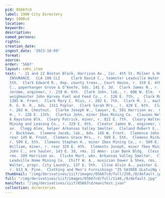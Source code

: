 ```yaml
---
pid: 05667cd
label: 1900 City Directory
key: 1900cd
location: 
keywords: 
description: 
named_persons: 
rights: 
creation_date: 
ingest_date: '2023-10-09'
format: 
source: 
order: '5667'
layout: cmhc_item
text: '. 21 and 22 Boston Block, Harrison Av., Cor. 4th St. Milner & Hur PLATE GLASS.
  INSURANCE.  CLA 108 CLI     Clark David C., teamster Leadville Water Co., 121 E.
  5th.  Clark Edward R., dep. county treas., Court House, r. 319 E. 4th.  Clark Henry
  C., paperhanger Grove & O’Keefe, bds. 141 E. 3d.  Clark James N., r. 126 E. 7th.  Clark
  Jerome, engineer, r. 218 W. 6th.  Clark John, lab., r. 606 W. Elm.  Clark John,
  weighmaster John Harvey Fuel and Feed Co., r. 126 E. 7th. ,  Clark Mary Mrs., r.
  1385 W. Front.  Clark Mary C. Miss, r. 202 E. 7th.  Clark M. J., machinist D. &
  R. G. R. R., bds. 1311 Poplar.  Clark Sarah Mrs., r. 420 E. 6th.  Clarke Clara Mrs.,
  r. 203 W. Chestnut.  Clarke Joseph W., lawyer, 6, 501 Harrison av.  Clarke William
  H., r. 128 E. 13th.  Clarkin John, miner Ibex Mining Co.  Clauson Nels, miner, rms.
  6 Keystone Blk.  Cleary Patrick, miner, r. 821 E. 7th.  Cleary Walter, miner Midas
  Mining and Leasing Co., r. 329 E. 4th.  Cleator James W., engineer, r. 105 S. Toledo
  av.  Clegg Alex, helper Arkansas Valley Smelter.  Cleland Robert E., carpenter,
  r. Bucktown.  Clemene Jacob, lab., bds. 145 W. Front.  Clemence John, lab., bds.
  rear 145 W. Front.  Clemens Grace Mrs., r. 509 E. 5th.  Clemens Richard D., engineer,
  r. 509 E, 5th.  Clemens Stephen H., miner Ibex Mining Co., r. 509 E. 5th.  Clemens
  William, miner, r. rear 329 E. 4th.  Clements Joseph, miner fbex Mining Co.  Clemons
  John C., ore hauler, 143 E. 3d, rms. 11 Amer- ican Bank Bldg.  Cless Richard, cook,
  rms. 109 Harrison av.  Clicko Mart, wks. Arkansas Valley Smelter.  Cliff John, miner
  Leadville Home Mining Co.  Chiff W. A., musician Dower & Shea, rms. 112 W. 3d.  Cliffe
  Walter, propr. City Laundry, 137 E. 5th.  Cline Alvin A., painter G. A. Raemer,
  r. 613 N. Pine.  Clothing and Men’s Furnishings "35 SAYDER GLotuiNg co. '
thumbnail: "/img/derivatives/iiif/images/05667cd/full/250,/0/default.jpg"
full: "/img/derivatives/iiif/images/05667cd/full/1140,/0/default.jpg"
manifest: "/img/derivatives/iiif/05667cd/manifest.json"
collection: directories
---
```

